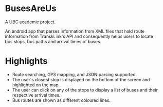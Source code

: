 # BusesAreUs
A UBC academic project.

An android app that parses information from XML files that hold route information from TranskLink's API and consequently helps users to locate bus stops, bus paths and arrival times of buses. 

# Highlights
- Route searching, GPS mapping, and JSON parsing supported.
- The user's closest stop is displayed on the bottom of the screen and highlighted on the map.
- The user can click on any of the stops to display a list of buses and their respective arrival times.
- Bus routes are shown as different coloured lines.
